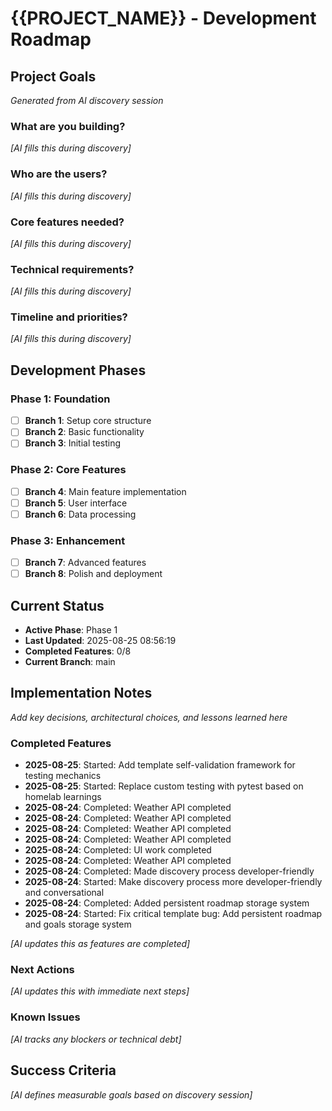 # {{PROJECT_NAME}} - Development Roadmap

## Project Goals

_Generated from AI discovery session_

### What are you building?

_[AI fills this during discovery]_

### Who are the users?

_[AI fills this during discovery]_

### Core features needed?

_[AI fills this during discovery]_

### Technical requirements?

_[AI fills this during discovery]_

### Timeline and priorities?

_[AI fills this during discovery]_

## Development Phases

### Phase 1: Foundation

- [ ] **Branch 1**: Setup core structure
- [ ] **Branch 2**: Basic functionality
- [ ] **Branch 3**: Initial testing

### Phase 2: Core Features

- [ ] **Branch 4**: Main feature implementation
- [ ] **Branch 5**: User interface
- [ ] **Branch 6**: Data processing

### Phase 3: Enhancement

- [ ] **Branch 7**: Advanced features
- [ ] **Branch 8**: Polish and deployment

## Current Status

- **Active Phase**: Phase 1
- **Last Updated**: 2025-08-25 08:56:19
- **Completed Features**: 0/8
- **Current Branch**: main

## Implementation Notes

_Add key decisions, architectural choices, and lessons learned here_

### Completed Features
- **2025-08-25**: Started: Add template self-validation framework for testing mechanics
- **2025-08-25**: Started: Replace custom testing with pytest based on homelab learnings
- **2025-08-24**: Completed: Weather API completed
- **2025-08-24**: Completed: Weather API completed
- **2025-08-24**: Completed: Weather API completed
- **2025-08-24**: Completed: Weather API completed
- **2025-08-24**: Completed: UI work completed
- **2025-08-24**: Completed: Weather API completed
- **2025-08-24**: Completed: Made discovery process developer-friendly
- **2025-08-24**: Started: Make discovery process more developer-friendly and conversational
- **2025-08-24**: Completed: Added persistent roadmap storage system
- **2025-08-24**: Started: Fix critical template bug: Add persistent roadmap and goals storage system

_[AI updates this as features are completed]_

### Next Actions

_[AI updates this with immediate next steps]_

### Known Issues

_[AI tracks any blockers or technical debt]_

## Success Criteria

_[AI defines measurable goals based on discovery session]_
